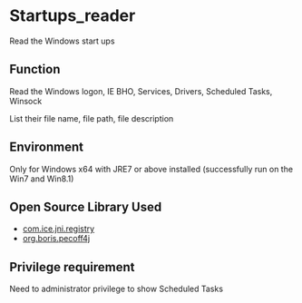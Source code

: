 # Startups_reader
Read the Windows start ups

## Function
Read the Windows logon, IE BHO, Services, Drivers, Scheduled Tasks, Winsock

List their file name, file path, file description
## Environment
Only for Windows x64 with JRE7 or above installed (successfully run on the Win7 and Win8.1)

## Open Source Library Used
- [com.ice.jni.registry](http://ganoro.blogspot.com/2011/05/windows-registry-api-for-windows-plus.html)
- [org.boris.pecoff4j](https://github.com/kichik/pecoff4j)

## Privilege requirement
Need to administrator privilege to show Scheduled Tasks
